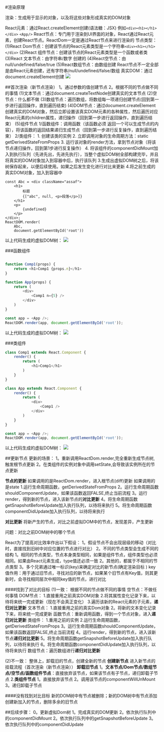 #渲染原理

渲染：生成用于显示的对象，以及将这些对象形成真实的DOM对象

React元素：通过React.createElement创建(语法糖：JSX)
    例如`<div><h1></h1></div>`     `<App/>`
React节点：专门用于渲染到UI界面的对象，React通过React元素，创建React节点。ReactDom一定是通过React节点来进行渲染的
    节点类型：
        (1)React Dom节点：创建该节点的React元素类型是一个字符串`<div><h1></h1></div>`
        (2)React 组件节点：创建该节点的React元素类型是一个函数或者类
        (3)React 文本节点：由字符串/数字 创建的
        (4)React空节点：由null/undefined/false/true
        (5)React数组节点：由数组创建
React节点不一定全部是由React元素创建，还有字符串/null/undefined/false/数组
真实DOM：通过document.createElement创建
![](1.jpg)

##首次渲染（新节点渲染）
1。通过参数的值创建节点
2。根据不同的节点做不同的事情
    (1)文本节点：通过document.createTextNode创建真实的文本节点
    (2)空节点：什么都不做
    (3)数组节点：遍历数组，将数组每一项递归创建节点(回到第一步进行返回操作，直到遍历结束)
    (4)DOM节点：通过document.createElement创建真实的DOM对象，然后立即设置该真实DOM元素的各种属性，然后遍历对应React元素的children属性，递归操作（回到第一步进行返回操作，直到遍历结束）
    (5)组件节点
        1/函数组件：调用函数（该函数必须 返回一个可以生成节点的内容），将该函数的返回结果递归生成节点（回到第一步进行反复操作，直到遍历结束）
        2/类组件：
            1. 创建该类的实例
            2. 立即调用对象的生命周期方法：static getDerivedStateFromProps
            3. 运行该对象的render方法，拿到节点对象（将该节点递归操作，回到第1步进行反复操作）
            4. 将该组件的componentDidMount加入到执行队列（先进先出，先进先执行），当整个虚拟DOM树全部构建完毕，并且将真实的DOM对象加入到容器中后，执行该队列
3.生成出虚拟DOM树之后，将该树保存起来，以便后续使用。如果之后发生变化进行对比来更新
4.将之前生成的真实DOM对象，加入到容器中
````
const Abc = <div className="assaf">
    <h1>
        标题
        {["abc", null, <p>段落</p>]}
    </h1>
    <p>
        {undefined}
    </p>
</div>;
ReactDOM.render(
    Abc,
    document.getElementById('root'))
````
以上代码生成的虚拟DOM树：
![](2.jpg)

###函数组件
```js

function Comp1(props) {
    return <h1>Comp1 {props.n}</h1>
}

function App(props) {
    return (
        <div>
            <Comp1 n={5} />
        </div>
    )
}

const app = <App />;
ReactDOM.render(app, document.getElementById('root'));
```

以上代码生成的虚拟DOM树：
![](3.jpg)

###类组件

```js
class Comp1 extends React.Component {
    render() {
        return (
            <h1>Comp1</h1>
        )
    }
}

class App extends React.Component {
    render() {
        return (
            <div>
                <Comp1 />
            </div>
        )
    }
}

const app = <App />;
ReactDOM.render(app, document.getElementById('root'));
```

以上代码生成的虚拟DOM树：
![](4.jpg)

##更新节点
更新的场景：
1。重新调用ReactDom.render,完全重新生成节点树,触发根节点更新
2。在类组件的实例对象中调用setState,会导致该实例所在的节点更新

**节点的更新**
如果调用的是ReactDom.render，进入根节点(diff)更新
如果调用的是state
1.运行生命周期函数，getDerivedStateFromProps
2。运行生命周期函数shouldComponentUpdate，如果该函数返回FALSE,终止当前流程
3。运行render，得到新的节点，进入该新节点的**对比更新** 
4。将生命周期函数getSnapshotBeforeUpdate加入执行队列，以待将来执行
5。将生命周期函数componentDidUpdate加入执行队列，以待将来执行


**对比更新**
将新产生的节点，对比之前虚拟DOM中的节点，发现差异，产生更新

问题：对比之前DOM树中的哪个节点

React为了提高对比效率作出以下假设：
1。假设节点不会出现层级的移动（对比时，直接找到旧树中对应位置的节点进行对比）
2。不同的节点类型会生成不同的结构
    1。相同的节点类型，节点本身类型相同，如果是组件节点，组件类型也必须相同。如果由React元素生成，type值还必须一致
    2。其他的，都属于不相同的节点类型
3。多个兄弟通过唯一标识(key)来确定对比的新节点(确定渲染目标  )
    key值作用：用于通过旧节点，寻找对应的新节点，如果某个旧节点有Key值，则其更新时，会寻找相同层次中相同key值的节点，进行对比

####找到了对比的目标
(1)一致：
根据不同的节点做不同的事情
空节点：不做任何事情
DOM节点：
    1.直接重用之前真实DOM对象 
    2.将其属性变化记录下来，以待将来统一完成更新（现在不会真正变化）
    3.遍历该新的React元素的子元素，**递归对比更新**
文本节点：
    1.直接重用之前的真实Dom对象
    2。将新的文本变化记录下来，将来统一完成更新 
函数节点：重新调用函数，得到一个节点对象，进入**递归对比更新**
类组件：
    1.重用之前的实例
    2.运行生命周期函数，getDerivedStateFromProps
    3。运行生命周期函数shouldComponentUpdate，如果该函数返回FALSE,终止当前流程
    4。运行render，得到新的节点，进入该新节点**递归对比更新**
    5。将生命周期函数getSnapshotBeforeUpdate加入执行队列，以待将来执行
    6。将生命周期函数componentDidUpdate加入执行队列，以待将来执行
数组节点：遍历数组进行**递归对比更新**

(2)不一致：
整体上，卸载旧的节点，创建全新的节点
**创建新节点**
进入新节点的挂载流程（首次渲染（新节点渲染））
**卸载旧节点**
1。**文本节点/Dom节点/数组节点/空节点/函数组件节点**：直接放弃该节点，如果该节点有子节点，递归卸载子节点
2.**类组件节点**
    1。直接放弃该节点
    2。调用该节点的componentWillUnMount
    3。递归卸载子节点


####没有找到对比目标
新的DOM树中有节点被删除；新的DOM树中有节点添加
创建新加入的节点，删除多余的旧节点

##后续步骤： 
0。更新虚拟Dom树
1。完成真实的DOM更新
2。依次执行队列中的componentDidMount
2。依次执行队列中的getSnapshotBeforeUpdate
3。依次执行队列中的componentDidUpdate 

